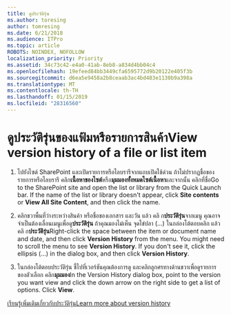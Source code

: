 ```yaml
---
title: ดูประวัติรุ่น
ms.author: toresing
author: tomresing
ms.date: 6/21/2018
ms.audience: ITPro
ms.topic: article
ROBOTS: NOINDEX, NOFOLLOW
localization_priority: Priority
ms.assetid: 34c73c42-e4a0-41ab-8eb8-a834d4bb04c4
ms.openlocfilehash: 19efeed84bb3449cfa6595772d9b20122e405f3b
ms.sourcegitcommit: d6ea5e9458a2b8ceaab3ac4bd483e1130b9a398a
ms.translationtype: MT
ms.contentlocale: th-TH
ms.lasthandoff: 01/15/2019
ms.locfileid: "28316560"
---
```

# <a name="view-version-history-of-a-file-or-list-item"></a><span data-ttu-id="cbf5e-102">ดูประวัติรุ่นของแฟ้มหรือรายการสินค้า</span><span class="sxs-lookup"><span data-stu-id="cbf5e-102">View version history of a file or list item</span></span>

1. <span data-ttu-id="cbf5e-p101">ไปยังไซต์ SharePoint และเปิดรายการหรือไลบรารีจากแถบเปิดใช้ด่วน ถ้าไม่ปรากฏชื่อของรายการหรือไลบรารี คลิก**เนื้อหาของไซต์**หรือ**มุมมองทั้งหมดไซต์เนื้อหา**และจากนั้น คลิกที่ชื่อ</span><span class="sxs-lookup"><span data-stu-id="cbf5e-p101">Go to the SharePoint site and open the list or library from the Quick Launch bar. If the name of the list or library doesn't appear, click **Site contents** or **View All Site Content**, and then click the name.</span></span>
    
2. <span data-ttu-id="cbf5e-p102">คลิกขวาพื้นที่ว่างระหว่างสินค้า หรือชื่อของเอกสาร และวัน แล้ว คลิ ก**ประวัติรุ่น**จากเมนู คุณอาจจำเป็นต้องเลื่อนเมนูเพื่อดู**ประวัติรุ่น** ถ้าคุณมองไม่เห็น จุดไข่ปลา (...) ในกล่องโต้ตอบคลิก แล้ว คลิ ก**ประวัติรุ่น**</span><span class="sxs-lookup"><span data-stu-id="cbf5e-p102">Right-click the space between the item or document name and date, and then click **Version History** from the menu. You might need to scroll the menu to see **Version History**. If you don't see it, click the ellipsis (...) in the dialog box, and then click **Version History**.</span></span>
    
3. <span data-ttu-id="cbf5e-p103">ในกล่องโต้ตอบประวัติรุ่น ชี้ไปที่เวอร์ชันคุณต้องการดู และคลิกลูกศรทางด้านขวาเพื่อดูรายการของตัวเลือก คลิก**มุมมอง**</span><span class="sxs-lookup"><span data-stu-id="cbf5e-p103">In the Version History dialog box, point to the version you want view and click the down arrow on the right side to get a list of options. Click **View**.</span></span>
    
[<span data-ttu-id="cbf5e-110">เรียนรู้เพิ่มเติมเกี่ยวกับประวัติรุ่น</span><span class="sxs-lookup"><span data-stu-id="cbf5e-110">Learn more about version history</span></span>](https://go.microsoft.com/fwlink/?linkid=875709)
  

